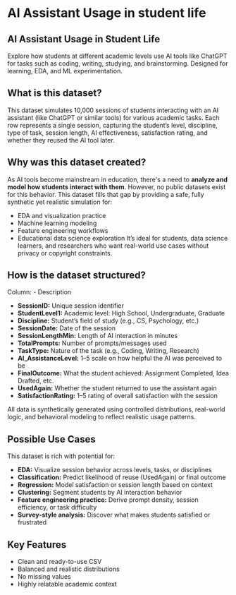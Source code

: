 

# AI Assistant Usage in student life #

## **AI Assistant Usage in Student Life** ##
Explore how students at different academic levels use AI tools like ChatGPT for tasks such as coding, writing, studying, and brainstorming. Designed for learning, EDA, and ML experimentation.

## **What is this dataset?** ##
This dataset simulates 10,000 sessions of students interacting with an AI assistant (like ChatGPT or similar tools) for various academic tasks. Each row represents a single session, capturing the student’s level, discipline, type of task, session length, AI effectiveness, satisfaction rating, and whether they reused the AI tool later.

## **Why was this dataset created?** ##
As AI tools become mainstream in education, there's a need to **analyze and model how students interact with them**. However, no public datasets exist for this behavior. This dataset fills that gap by providing a safe, fully synthetic yet realistic simulation for:

- EDA and visualization practice
- Machine learning modeling
- Feature engineering workflows
- Educational data science exploration
It’s ideal for students, data science learners, and researchers who want real-world use cases without privacy or copyright constraints.

## **How is the dataset structured?** ##
Column: - Description
- **SessionID:**	Unique session identifier
- **StudentLevel1:** Academic level: High School, Undergraduate, Graduate
- **Discipline:**	Student’s field of study (e.g., CS, Psychology, etc.)
- **SessionDate:**	Date of the session
- **SessionLengthMin:**	Length of AI interaction in minutes
- **TotalPrompts:**	Number of prompts/messages used
- **TaskType:**	Nature of the task (e.g., Coding, Writing, Research)
- **AI_AssistanceLevel:**	1–5 scale on how helpful the AI was perceived to be
- **FinalOutcome:**	What the student achieved: Assignment Completed, Idea Drafted, etc.
- **UsedAgain:**	Whether the student returned to use the assistant again
- **SatisfactionRating:**	1–5 rating of overall satisfaction with the session

All data is synthetically generated using controlled distributions, real-world logic, and behavioral modeling to reflect realistic usage patterns.

## **Possible Use Cases** ##
This dataset is rich with potential for:

- **EDA:** Visualize session behavior across levels, tasks, or disciplines
- **Classification:** Predict likelihood of reuse (UsedAgain) or final outcome
- **Regression:** Model satisfaction or session length based on context
- **Clustering:** Segment students by AI interaction behavior
- **Feature engineering practice:** Derive prompt density, session efficiency, or task difficulty
- **Survey-style analysis:** Discover what makes students satisfied or frustrated

## **Key Features** ##
- Clean and ready-to-use CSV
- Balanced and realistic distributions
- No missing values
- Highly relatable academic context